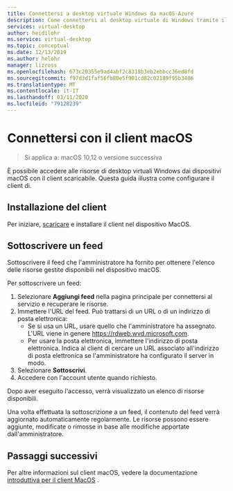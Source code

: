 ```yaml
---
title: Connettersi a desktop virtuale Windows da macOS-Azure
description: Come connettersi al desktop virtuale di Windows tramite il client macOS.
services: virtual-desktop
author: heidilohr
ms.service: virtual-desktop
ms.topic: conceptual
ms.date: 12/13/2019
ms.author: helohr
manager: lizross
ms.openlocfilehash: 673c20355e9ad4abf2c8318b3eb2ebbcc36ed8fd
ms.sourcegitcommit: f97d3d1faf56fb80e5f901cd82c02189f95b3486
ms.translationtype: MT
ms.contentlocale: it-IT
ms.lasthandoff: 03/11/2020
ms.locfileid: "79128239"
---
```

# <a name="connect-with-the-macos-client"></a>Connettersi con il client macOS

> Si applica a: macOS 10,12 o versione successiva

È possibile accedere alle risorse di desktop virtuali Windows dai dispositivi macOS con il client scaricabile. Questa guida illustra come configurare il client di.

## <a name="install-the-client"></a>Installazione del client

Per iniziare, [scaricare](https://apps.apple.com/app/microsoft-remote-desktop/id1295203466?mt=12) e installare il client nel dispositivo MacOS.

## <a name="subscribe-to-a-feed"></a>Sottoscrivere un feed

Sottoscrivere il feed che l'amministratore ha fornito per ottenere l'elenco delle risorse gestite disponibili nel dispositivo macOS.

Per sottoscrivere un feed:

1. Selezionare **Aggiungi feed** nella pagina principale per connettersi al servizio e recuperare le risorse.
2. Immettere l'URL del feed. Può trattarsi di un URL o di un indirizzo di posta elettronica:
   - Se si usa un URL, usare quello che l'amministratore ha assegnato. L'URL viene in genere <https://rdweb.wvd.microsoft.com>.
   - Per usare la posta elettronica, immettere l'indirizzo di posta elettronica. Indica al client di cercare un URL associato all'indirizzo di posta elettronica se l'amministratore ha configurato il server in modo.
3. Selezionare **Sottoscrivi**.
4. Accedere con l'account utente quando richiesto.

Dopo aver eseguito l'accesso, verrà visualizzato un elenco di risorse disponibili.

Una volta effettuata la sottoscrizione a un feed, il contenuto del feed verrà aggiornato automaticamente regolarmente. Le risorse possono essere aggiunte, modificate o rimosse in base alle modifiche apportate dall'amministratore.

## <a name="next-steps"></a>Passaggi successivi

Per altre informazioni sul client macOS, vedere la documentazione [introduttiva per il client MacOS](/windows-server/remote/remote-desktop-services/clients/remote-desktop-mac/) .
